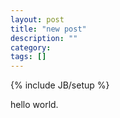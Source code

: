 ```yaml
---
layout: post
title: "new post"
description: ""
category: 
tags: []
---
```

{% include JB/setup %}


hello world.
